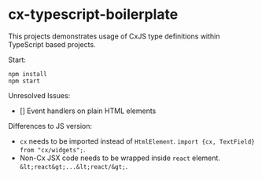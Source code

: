 # cx-typescript-boilerplate

This projects demonstrates usage of CxJS type definitions within TypeScript based projects.

Start:

```
npm install
npm start
```

Unresolved Issues:
- [] Event handlers on plain HTML elements

Differences to JS version:
- `cx` needs to be imported instead of `HtmlElement`. `import {cx, TextField} from "cx/widgets";`.
- Non-Cx JSX code needs to be wrapped inside `react` element. `&lt;react&gt;...&lt;react/&gt;`.